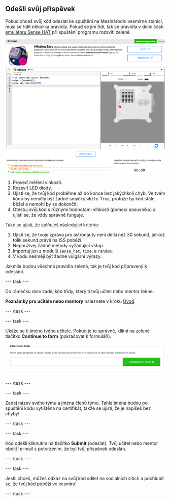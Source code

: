 ## Odešli svůj příspěvek

Pokud chceš svůj kód odeslat ke spuštění na Mezinárodní vesmírné stanici, musí se řídit několika pravidly. Pokud se jim řídí, tak se pravidla v dolní části [emulátoru Sense HAT](https://trinket.io/mission-zero) při spuštění programu rozsvítí zeleně.

![Snímek obrazovky stránek Mission Zero Trinket zobrazující tlačítko pro odeslání a kontrolu kritérií vlevo. Horní dvě pravidla („čtení vlhkosti“ a „použití LED diod“) jsou oranžově, spodní („běží bez chyb“) je zeleně ](images/validation.png)

1. Proveď měření vlhkosti.
1. Rozsviť LED diody.
1. Ujisti se, že tvůj kód proběhne až do konce bez jakýchkoli chyb. Ve tvém kódu by neměly být žádné smyčky `while True`, protože by kód stále běžel a nemohl by se dokončit.
1. Otestuj svůj kód s různými hodnotami vlhkosti (pomocí posuvníku) a ujisti se, že vždy správně funguje.

Také se ujisti, že splňuješ následující kritéria:

1. Ujisti se, že tvoje zpráva pro astronauty není delší než 30 sekund, jelikož tolik sekund právě na ISS poběží.
1. Nepoužívej žádné metody vyžadující vstup.
1. Importuj jen z modulů `sense_hat`, `time`, a `random`.
1. V kódu nesmějí být žádné vulgární výrazy.

Jakmile budou všechna pravidla zelená, tak je tvůj kód připravený k odeslání.

--- task ---

Do rámečku dole zadej kód třídy, který ti tvůj učitel nebo mentor řekne.

**Poznámky pro učitele nebo mentory** naleznete v kroku [Úvod](https://projects.raspberrypi.org/cs-CZ/projects/astro-pi-mission-zero).

--- /task ---

--- task ---

Ukáže se ti jméno tvého učitele. Pokud je to správně, klikni na zelené tlačítko **Continue to form** (pokračovat k formuláři).

![Pokračovat k formuláři](images/continue-to-form.png)

--- /task ---

--- task ---

Zadej název svého týmu a jména členů týmu. Tahle jména budou po spuštění kódu vytištěna na certifikát, takže se ujisti, že je napíšeš bez chyby!

--- /task ---

--- task ---

Kód odešli kliknutím na tlačítko **Submit** (odeslat). Tvůj učitel nebo mentor obdrží e-mail s potvrzením, že byl tvůj příspěvek odeslán.

--- /task ---

--- task ---

Jestli chceš, můžeš odkaz na svůj kód sdílet na sociálních sítích a pochlubit se, že tvůj kód poběží ve vesmíru!

--- /task ---
